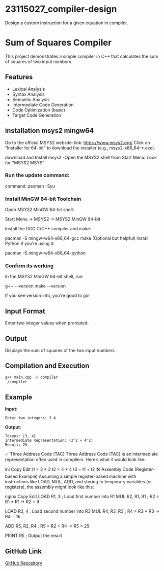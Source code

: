 # 23115027_compiler-design
Design a custom instruction for a given equation in compiler.

# Sum of Squares Compiler

This project demonstrates a simple compiler in C++ that calculates the sum of squares of two input numbers.

## Features

- Lexical Analysis
- Syntax Analysis
- Semantic Analysis
- Intermediate Code Generation
- Code Optimization (basic)
- Target Code Generation

## installation msys2 mingw64
Go to the official MSYS2 website:
link: https://www.msys2.org/
Click on “Installer for 64-bit” to download the installer (e.g., msys2-x86_64-*.exe).

download and Install msys2
-Open the MSYS2 shell from Start Menu: Look for "MSYS2 MSYS" 
### Run the update command:
command: pacman -Syu

###  Install MinGW 64-bit Toolchain

Open MSYS2 MinGW 64-bit shell:

Start Menu → MSYS2 → MSYS2 MinGW 64-bit

Install the GCC C/C++ compiler and make:


pacman -S mingw-w64-x86_64-gcc make
(Optional but helpful) Install Python if you're using it:


pacman -S mingw-w64-x86_64-python

### Confirm its working

In the MSYS2 MinGW 64-bit shell, run:

g++ --version
make --version

If you see version info, you're good to go!

## Input Format

Enter two integer values when prompted.

## Output

Displays the sum of squares of the two input numbers.

## Compilation and Execution

```sh
g++ main.cpp -o compiler
./compiler
```

## Example

**Input:**
```
Enter two integers: 3 4
```

**Output:**
```
Tokens: [3, 4]
Intermediate Representation: (3^2 + 4^2)
Result: 25
```
✅ Three Address Code (TAC)
Three Address Code (TAC) is an intermediate representation often used in compilers. Here’s what it would look like:

ini
Copy
Edit
t1 = 3 * 3
t2 = 4 * 4
t3 = t1 + t2
🛠️ Assembly Code (Register-based Example)
Assuming a simple register-based machine with instructions like LOAD, MUL, ADD, and storing to temporary variables (or registers), the assembly might look like this:

nginx
Copy
Edit
LOAD R1, 3       ; Load first number into R1
MUL R2, R1, R1   ; R2 = R1 * R1 → R2 = 9

LOAD R3, 4       ; Load second number into R3
MUL R4, R3, R3   ; R4 = R3 * R3 → R4 = 16

ADD R5, R2, R4   ; R5 = R2 + R4 → R5 = 25

PRINT R5          ; Output the result


## GitHub Link

[GitHub Repository](https://github.com/Nischel-nif/23115027_compiler-design)


